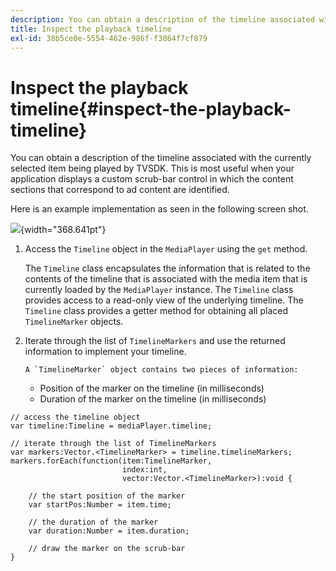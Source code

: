 ```yaml
---
description: You can obtain a description of the timeline associated with the currently selected item being played by TVSDK. This is most useful when your application displays a custom scrub-bar control in which the content sections that correspond to ad content are identified.
title: Inspect the playback timeline
exl-id: 38b5ce0e-5554-462e-986f-f3864f7cf879
---
```

# Inspect the playback timeline{#inspect-the-playback-timeline}

You can obtain a description of the timeline associated with the currently selected item being played by TVSDK. This is most useful when your application displays a custom scrub-bar control in which the content sections that correspond to ad content are identified.

Here is an example implementation as seen in the following screen shot. 
<!--<a id="fig_6D9FB3764F3947A38B8E7726187BD461"></a>-->

![](assets/inspect-playback.jpg){width="368.641pt"}

1. Access the `Timeline` object in the `MediaPlayer` using the `get` method.

   The `Timeline` class encapsulates the information that is related to the contents of the timeline that is associated with the media item that is currently loaded by the `MediaPlayer` instance. The `Timeline` class provides access to a read-only view of the underlying timeline. The `Timeline` class provides a getter method for obtaining all placed `TimelineMarker` objects. 

1. Iterate through the list of `TimelineMarkers` and use the returned information to implement your timeline.

       A `TimelineMarker` object contains two pieces of information:

    * Position of the marker on the timeline (in milliseconds) 
    * Duration of the marker on the timeline (in milliseconds)

<!--<a id="example_BA936629E82B4082A2E2C548E3FC3357"></a>-->

```
// access the timeline object 
var timeline:Timeline = mediaPlayer.timeline; 
 
// iterate through the list of TimelineMarkers 
var markers:Vector.<TimelineMarker> = timeline.timelineMarkers; 
markers.forEach(function(item:TimelineMarker,  
                         index:int,  
                         vector:Vector.<TimelineMarker>):void { 
    
    // the start position of the marker 
    var startPos:Number = item.time; 
 
    // the duration of the marker 
    var duration:Number = item.duration; 
 
    // draw the marker on the scrub-bar 
}
```
